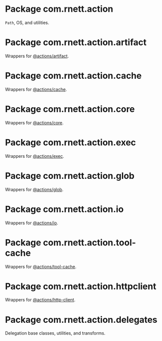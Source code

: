 # Package com.rnett.action

`Path`, OS, and utilities.

# Package com.rnett.action.artifact

Wrappers for [@actions/artifact](https://github.com/actions/toolkit/blob/main/packages/artifact).

# Package com.rnett.action.cache

Wrappers for [@actions/cache](https://github.com/actions/toolkit/blob/main/packages/cache).

# Package com.rnett.action.core

Wrappers for [@actions/core](https://github.com/actions/toolkit/blob/main/packages/core).

# Package com.rnett.action.exec

Wrappers for [@actions/exec](https://github.com/actions/toolkit/blob/main/packages/exec).

# Package com.rnett.action.glob

Wrappers for [@actions/glob](https://github.com/actions/toolkit/blob/main/packages/glob).

# Package com.rnett.action.io

Wrappers for [@actions/io](https://github.com/actions/toolkit/blob/main/packages/io).

# Package com.rnett.action.tool-cache

Wrappers for [@actions/tool-cache](https://github.com/actions/toolkit/blob/main/packages/tool-cache).

# Package com.rnett.action.httpclient

Wrappers for [@actions/http-client](https://github.com/actions/http-client).

# Package com.rnett.action.delegates

Delegation base classes, utilities, and transforms.